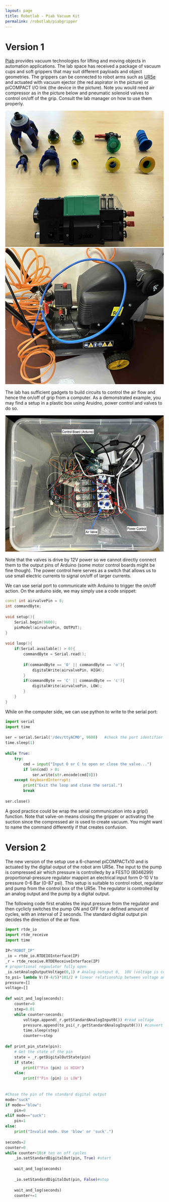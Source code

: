 ```yaml
---
layout: page
title: Robotlab - Piab Vacuum Kit
permalink: /robotlab/piabgripper
---
```

# Version 1
[Piab](https://www.piab.com) provides vacuum technologies for lifting and moving objects in automation applications. The lab space has received a package of vacuum cups and soft grippers that may suit different payloads and object geometries. The grippers can be connected to robot arms such as [UR5e](./ur5e) and actuated with vacuum ejector (the red aspirator in the picture) or piCOMPACT I/O link (the device in the picture). Note you would need air compressor as in the picture below and pneumatic solenoid valves to control on/off of the grip. Consult the lab manager on how to use them properly.

<div>
<img src="./assets/img/IMG_0685.jpeg" width="576" height="432"/>
<img src="./assets/img/IMG_0686.jpeg" width="576" height="432"/>
</div>

The lab has sufficient gadgets to build circuits to control the air flow and hence the on/off of grip from a computer. As a demonstrated example, you may find a setup in a plastic box using Aruidno, power control and valves to do so. 

<div>
<img src="./assets/img/IMG_0925.jpg" width="576" height="432"/>
</div>

Note that the valves is drive by 12V power so we cannot directly connect them to the output pins of Arduino (some motor control boards might be fine though). The power control here serves as a switch that allows us to use small electric currents to signal on/off of larger currents. 

We can use serial port to communicate with Arduino to trigger the on/off action. On the arduino side, we may simply use a code snippet:

```cpp
const int airvalvePin = 8;
int commandByte;

void setup(){
    Serial.begin(9600);
    pinModel(airvalvePin, OUTPUT);
}

void loop(){
    if(Serial.available() > 0){
        commandByte = Serial.read();

        if(commandByte == 'O' || commandByte == 'o'){
            digitalWrite(airvalvePin, HIGH);
        }
        if(commandByte == 'C' || commandByte == 'c'){
            digitalWrite(airvalvePin, LOW);
        }
    }
}
```

While on the computer side, we can use python to write to the serial port:

```python
import serial
import time

ser = serial.Serial('/dev/ttyACM0', 9600)   #check the port identifier on your computer
time.sleep(1)

while True:
    try:
        cmd = input("Input O or C to open or close the valve...")
        if len(cmd) > 0:
            ser.write(str.encode(cmd[0]))
    except KeyboardInterrupt:
        print("Exit the loop and close the serial.")
        break

ser.close()
```

A good practice could be wrap the serial communication into a grip() function. Note that valve-on means closing the gripper or activating the suction since the compressed air is used to create vacuum. You might want to name the command differently if that creates confusion.

# Version 2
The new version of the setup use a 6-channel piCOMPACTx10 and is actuated by the digital output of the robot arm UR5e.
The input to the pump is compressed air which pressure is controlledy by a FESTO (8046299) proportional-pressure regulator mappint an electrical input form 0-10 V to pressure 0-6 Bar (0-87 psi).
This setup is suitable to control robot, regulator and pump from the control box of the UR5e. The regulator is controlled by an analog output and the pump by a digital output.


The following code first enables the input pressure from the regulator and then cyclicly switches the pump ON and OFF for a defined amount of cycles, with an interval of 2 seconds. The standard digital output pin decides the direction of the air flow.

```python
import rtde_io
import rtde_receive
import time

IP="ROBOT_IP"
_io = rtde_io.RTDEIOInterface(IP)
_r = rtde_receive.RTDEReceiveInterface(IP)
# proportional reguulator fully open
_io.setAnalogOutputVoltage(0,1) # Analog outoput 0,  10V (voltage is controlled with a float 0 to 1)
to_psi= lambda V:(V-4/5)*101/2 # linear relationship between voltage and pressure 
pressure=[]
voltage=[]

def wait_and_log(seconds):
    counter=0
    step=0.01
    while counter<seconds: 
        voltage.append(_r.getStandardAnalogInput0()) #read voltage
        pressure.append(to_psi(_r.getStandardAnalogInput0())) #convert to pressure
        time.sleep(step)
        counter+=step

def print_pin_state(pin):
    # Get the state of the pin
    state = _r.getDigitalOutState(pin)
    if state:
        print(f"Pin {pin} is HIGH")
    else:
        print(f"Pin {pin} is LOW")


#Chose the pin of the standard digital output
mode="suck"
if mode=="blow":
    pin=0
elif mode=="suck":
    pin=1
else:
    print("Invalid mode. Use 'blow' or 'suck'.")

seconds=2
counter=0
while counter<10:# ten on off cycles
    _io.setStandardDigitalOut(pin, True) #start

    wait_and_log(seconds)

    _io.setStandardDigitalOut(pin, False)#stop

    wait_and_log(seconds)
    counter+=1
```

